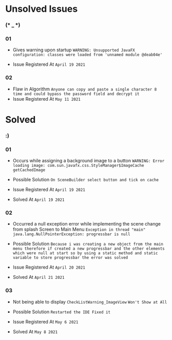 # Unsolved Issues

### (* _ *)

### 01
- Gives warning upon startup 
  `WARNING: Unsupported JavaFX configuration: classes were loaded from 'unnamed module @deab04e'`

- Issue Registered At `April 19 2021`

### 02
- Flaw in Algorithm `Anyone can copy and paste a single character 8 time and could bypass the password field and decrypt it`
- Issue Registered At `May 11 2021`

# Solved

### :)

### 01
- Occurs while assigning a background image to a button
  `WARNING: Error loading image: com.sun.javafx.css.StyleManager$ImageCache getCachedImage`
  
- Possible Solution `On SceneBuilder select button and tick on cache`

- Issue Registered At `April 19 2021`

- Solved At `April 19 2021`

### 02
- Occurred a null exception error while implementing the scene change from splash Screen to Main Menu
  `Exception in thread "main" java.lang.NullPointerException: progressbar is null`

- Possible Solution `Because i was creating a new object from the main menu therefore if created a new progressbar and the other elements which were null at start
  so by using a static method and static variable to store progressbar the error was solved`

- Issue Registered At `April 20 2021`

- Solved At `April 21 2021`

### 03
- Not being able to display `CheckListWarning_ImageView`
  `Won't Show at All`

- Possible Solution `Restarted the IDE Fixed it`
  
- Issue Registered At `May 6 2021`

- Solved At `May 8 2021`
